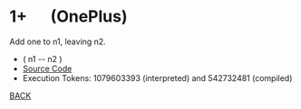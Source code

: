 # 1+ &emsp; (OnePlus)
Add one to n1, leaving n2.
* ( n1 -- n2 )
* [Source Code](../words/core/OnePlus.cs)
* Execution Tokens: 1079603393 (interpreted) and 542732481 (compiled)


[BACK](builtins.md#OnePlus)
